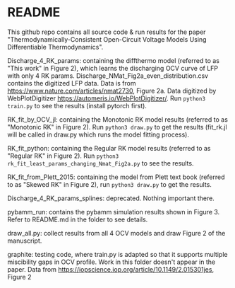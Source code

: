 # README

This github repo contains all source code & run results for the paper "Thermodynamically-Consistent Open-Circuit Voltage Models Using Differentiable Thermodynamics".

Discharge_4_RK_params: containing the diffthermo model (referred to as "This work" in Figure 2), which learns the discharging OCV curve of LFP with only 4 RK params. Discharge_NMat_Fig2a_even_distribution.csv contains the digitized LFP data. Data is from https://www.nature.com/articles/nmat2730, Figure 2a. Data digitized by WebPlotDigitizer https://automeris.io/WebPlotDigitizer/. Run `python3 train.py` to see the results (install pytorch first). 

RK_fit_by_OCV_jl: containing the Monotonic RK model results (referred to as "Monotonic RK" in Figure 2). Run `python3 draw.py` to get the results (fit_rk.jl will be called in draw.py which runs the model fitting process).

RK_fit_python: containing the Regular RK model results (referred to as "Regular RK" in Figure 2). Run `python3 rk_fit_least_params_changing_Nmat_Fig2a.py` to see the results.

RK_fit_from_Plett_2015: containing the model from Plett text book (referred to as "Skewed RK" in Figure 2), run `python3 draw.py` to get the results.

Discharge_4_RK_params_splines: deprecated. Nothing important there.

pybamm_run: contains the pybamm simulation results shown in Figure 3. Refer to README.md in the folder to see details.

draw_all.py: collect results from all 4 OCV models and draw Figure 2 of the manuscript.



graphite: testing code, where train.py is adapted so that it supports multiple miscibility gaps in OCV profile. Work in this folder doesn't appear in the paper. Data from https://iopscience.iop.org/article/10.1149/2.015301jes, Figure 2